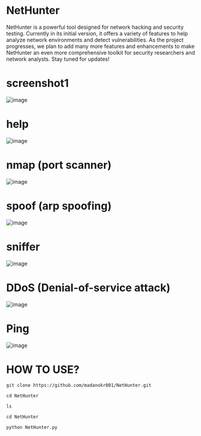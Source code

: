 # NetHunter
NetHunter is a powerful tool designed for network hacking and security testing. Currently in its initial version, it offers a variety of features to help analyze network environments and detect vulnerabilities.
As the project progresses, we plan to add many more features and enhancements to make NetHunter an even more comprehensive toolkit for security researchers and network analysts. Stay tuned for updates!

# screenshot1
![image](https://github.com/user-attachments/assets/28a4de3d-8b5b-4777-9a89-810dca008136)

# help
![image](https://github.com/user-attachments/assets/f0063694-5faf-4cde-abba-439fa56aee2f)

# nmap (port scanner)
![image](https://github.com/user-attachments/assets/f5e29065-b76e-4215-a165-3d346f5b76df)

# spoof (arp spoofing)
![image](https://github.com/user-attachments/assets/19401f7d-88d6-4a44-86b9-c9219c5209f3)

# sniffer
![image](https://github.com/user-attachments/assets/b732774a-2180-4f5f-9862-3a6b51950284)

# DDoS (Denial-of-service attack)
![image](https://github.com/user-attachments/assets/941df476-1032-426e-9d70-3dee5f79578c)

# Ping
![image](https://github.com/user-attachments/assets/c2e0779a-894b-41f3-ab31-9573560a40fe)

# HOW TO USE?
```
git clone https://github.com/madanokr001/NetHunter.git
```
```
cd NetHunter
```
```
ls
```
```
cd NetHunter
```
```
python NetHunter.py
```








